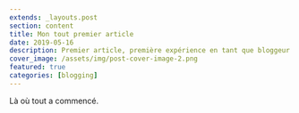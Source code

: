 ```yaml
---
extends: _layouts.post
section: content
title: Mon tout premier article
date: 2019-05-16
description: Premier article, première expérience en tant que bloggeur.
cover_image: /assets/img/post-cover-image-2.png
featured: true
categories: [blogging]
---
```


Là où tout a commencé.
